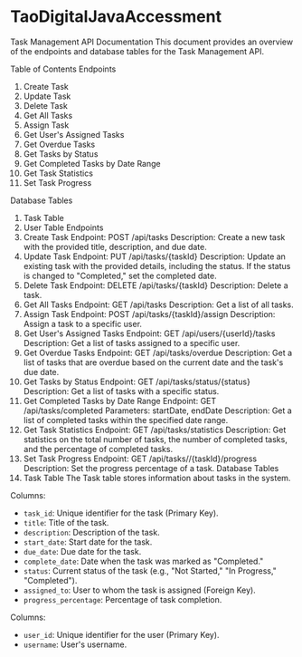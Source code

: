 # TaoDigitalJavaAccessment

Task Management API Documentation
This document provides an overview of the endpoints and database tables for the Task Management API.

Table of Contents
Endpoints
1. Create Task
2. Update Task
3. Delete Task
4. Get All Tasks
5. Assign Task
6. Get User's Assigned Tasks
7. Get Overdue Tasks
8. Get Tasks by Status
9. Get Completed Tasks by Date Range
10. Get Task Statistics
11. Set Task Progress
    
Database Tables
1. Task Table
2. User Table
Endpoints
1. Create Task
Endpoint: POST /api/tasks
Description: Create a new task with the provided title, description, and due date.
2. Update Task
Endpoint: PUT /api/tasks/{taskId}
Description: Update an existing task with the provided details, including the status. If the status is changed to "Completed," set the completed date.
3. Delete Task
Endpoint: DELETE /api/tasks/{taskId}
Description: Delete a task.
4. Get All Tasks
Endpoint: GET /api/tasks
Description: Get a list of all tasks.
5. Assign Task
Endpoint: POST /api/tasks/{taskId}/assign
Description: Assign a task to a specific user.
6. Get User's Assigned Tasks
Endpoint: GET /api/users/{userId}/tasks
Description: Get a list of tasks assigned to a specific user.
7. Get Overdue Tasks
Endpoint: GET /api/tasks/overdue
Description: Get a list of tasks that are overdue based on the current date and the task's due date.
8. Get Tasks by Status
Endpoint: GET /api/tasks/status/{status}
Description: Get a list of tasks with a specific status.
9. Get Completed Tasks by Date Range
Endpoint: GET /api/tasks/completed
Parameters: startDate, endDate
Description: Get a list of completed tasks within the specified date range.
10. Get Task Statistics
Endpoint: GET /api/tasks/statistics
Description: Get statistics on the total number of tasks, the number of completed tasks, and the percentage of completed tasks.
11. Set Task Progress
Endpoint: GET /api/tasks//{taskId}/progress
Description: Set the progress percentage of a task.
Database Tables
1. Task Table
The Task table stores information about tasks in the system.

Columns:
  - `task_id`: Unique identifier for the task (Primary Key).
  - `title`: Title of the task.
  - `description`: Description of the task.
  - `start_date`: Start date for the task.
  - `due_date`: Due date for the task.
  - `complete_date`: Date when the task was marked as "Completed."
  - `status`: Current status of the task (e.g., "Not Started," "In Progress," "Completed").
  - `assigned_to`: User to whom the task is assigned (Foreign Key).
  - `progress_percentage`: Percentage of task completion.

Columns:
  - `user_id`: Unique identifier for the user (Primary Key).
  - `username`: User's username.

